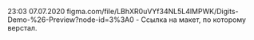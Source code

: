 23:03 07.07.2020
figma.com/file/LBhXR0uVYf34NL5L4lMPWK/Digits-Demo-%26-Preview?node-id=3%3A0 - Ссылка на макет, по которому верстал.
